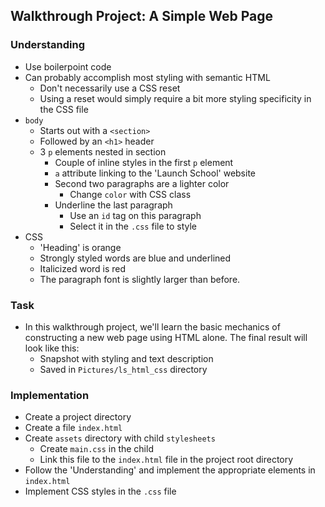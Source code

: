 ## Walkthrough Project: A Simple Web Page

### Understanding
- Use boilerpoint code
- Can probably accomplish most styling with semantic HTML
  + Don't necessarily use a CSS reset
  + Using a reset would simply require a bit more styling specificity in the CSS file
- `body`
  + Starts out with a `<section>`
  + Followed by an `<h1>` header
  + 3 `p` elements nested in section
    * Couple of inline styles in the first `p` element
    * `a` attribute linking to the 'Launch School' website
    * Second two paragraphs are a lighter color
      - Change `color` with CSS class
    * Underline the last paragraph
      - Use an `id` tag on this paragraph
      - Select it in the `.css` file to style
- CSS
  + 'Heading' is orange
  + Strongly styled words are blue and underlined
  + Italicized word is red
  + The paragraph font is slightly larger than before.

### Task
- In this walkthrough project, we'll learn the basic mechanics of constructing a new web page using HTML alone. The final result will look like this:
  + Snapshot with styling and text description
  + Saved in `Pictures/ls_html_css` directory

### Implementation
- Create a project directory
- Create a file `index.html`
- Create `assets` directory with child `stylesheets`
  + Create `main.css` in the child
  + Link this file to the `index.html` file in the project root directory
- Follow the 'Understanding' and implement the appropriate elements in `index.html`
- Implement CSS styles in the `.css` file
